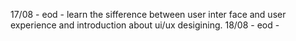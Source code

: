 17/08 - eod - learn the sifference between user inter face and user experience and introduction about ui/ux desigining.
18/08 - eod - 
